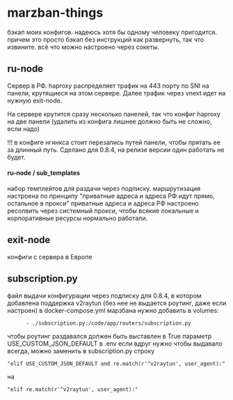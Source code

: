 # marzban-things

бэкап моих конфигов. надеюсь хотя бы одному человеку пригодится.
причем это просто бэкап без инструкций как развернуть, так что извините.
всё что можно настроено через сокеты.

## ru-node
Сервер в РФ. 
haproxy распределяет трафик на 443 порту по SNI на панели, крутящиеся на этом сервере. Далее трафик через vnext идет на нужную exit-node.

На сервере крутится сразу несколько панелей, так что конфиг haproxy на две панели (удалить из конфига лишнее должно быть не сложно, если надо)

!!! в конфиге нгинкса стоит перезапись путей панели, чтобы прятать ее за длинный путь. Сделано для 0.8.4, на релизе версии один работать не будет.


#### ru-node / sub_templates
набор темплейтов для раздачи через подписку. маршрутизация настроена по принципу "приватные адреса и адреса РФ идут прямо, остальное в прокси"
приватные адреса и адреса РФ настроено ресолвить через системный прокси, чтобы всякие локальные и корпоративные ресурсы нормально работали.

## exit-node
конфиги с сервера в Европе

## subscription.py
файл выдачи конфигурации через подписку для 0.8.4, в котором добавлена поддержка v2raytun (без нее не выдается роутинг, даже если настроен)
в docker-compose.yml марзбана нужно добавить в volumes:
```
      - ./subscription.py:/code/app/routers/subscription.py
```

чтобы роутинг раздавался должен быть выставлен в True параметр USE_CUSTOM_JSON_DEFAULT в .env
если вдруг нужно чтобы выдавало всегда, можно заменить в subscription.py строку 
```
"elif USE_CUSTOM_JSON_DEFAULT and re.match(r'^v2raytun', user_agent):"
```
на 
```
"elif re.match(r'^v2raytun', user_agent):"
```
